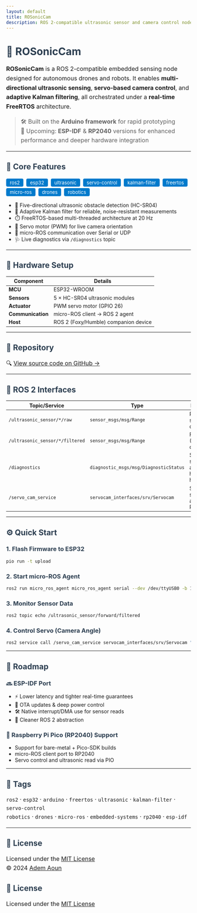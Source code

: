 ```yaml
---
layout: default
title: ROSonicCam
description: ROS 2-compatible ultrasonic sensor and camera control node for drones and robots.
---
```


<style>
h1, h2, h3 {
  color: #2c3e50;
}
p {
  font-size: 16px;
  line-height: 1.6;
}
.feature-badge {
  display: inline-block;
  background-color: #007acc;
  color: white;
  padding: 3px 10px;
  border-radius: 4px;
  font-size: 13px;
  margin: 2px 4px 2px 0;
}
table {
  font-size: 14px;
}
</style>

# 🤖 ROSonicCam

**ROSonicCam** is a ROS 2-compatible embedded sensing node designed for autonomous drones and robots. It enables **multi-directional ultrasonic sensing**, **servo-based camera control**, and **adaptive Kalman filtering**, all orchestrated under a **real-time FreeRTOS** architecture.

> 🛠️ Built on the **Arduino framework** for rapid prototyping  
> 🚀 Upcoming: **ESP-IDF** & **RP2040** versions for enhanced performance and deeper hardware integration

---

## 🌟 Core Features

<div class="feature-badge">ros2</div>
<div class="feature-badge">esp32</div>
<div class="feature-badge">ultrasonic</div>
<div class="feature-badge">servo-control</div>
<div class="feature-badge">kalman-filter</div>
<div class="feature-badge">freertos</div>
<div class="feature-badge">micro-ros</div>
<div class="feature-badge">drones</div>
<div class="feature-badge">robotics</div>

- 🛁 Five-directional ultrasonic obstacle detection (HC-SR04)
- 🧠 Adaptive Kalman filter for reliable, noise-resistant measurements
- ⏱️ FreeRTOS-based multi-threaded architecture at 20 Hz
- 📵 Servo motor (PWM) for live camera orientation
- 🔌 micro-ROS communication over Serial or UDP
- 🩺 Live diagnostics via `/diagnostics` topic

---

## 🔧 Hardware Setup

| Component        | Details                             |
|------------------|-------------------------------------|
| **MCU**          | ESP32-WROOM                         |
| **Sensors**      | 5 × HC-SR04 ultrasonic modules      |
| **Actuator**     | PWM servo motor (GPIO 26)           |
| **Communication**| micro-ROS client → ROS 2 agent      |
| **Host**         | ROS 2 (Foxy/Humble) companion device|

---

## 🔗 Repository

🔍 [View source code on GitHub →](https://github.com/Adem-Aoun/ROSonicCam)

---

## 🚀 ROS 2 Interfaces

| Topic/Service                      | Type                                      | Purpose                          |
|-----------------------------------|-------------------------------------------|----------------------------------|
| `/ultrasonic_sensor/*/raw`        | `sensor_msgs/msg/Range`                   | Raw sensor distance              |
| `/ultrasonic_sensor/*/filtered`   | `sensor_msgs/msg/Range`                   | Filtered (Kalman) distance       |
| `/diagnostics`                    | `diagnostic_msgs/msg/DiagnosticStatus`    | Sensor status and hardware health|
| `/servo_cam_service`              | `servocam_interfaces/srv/Servocam`        | Set servo angle via ROS 2        |

---

## ⚙️ Quick Start

### 1. Flash Firmware to ESP32
```bash
pio run -t upload
```

### 2. Start micro-ROS Agent
```bash
ros2 run micro_ros_agent micro_ros_agent serial --dev /dev/ttyUSB0 -b 115200
```

### 3. Monitor Sensor Data
```bash
ros2 topic echo /ultrasonic_sensor/forward/filtered
```

### 4. Control Servo (Camera Angle)
```bash
ros2 service call /servo_cam_service servocam_interfaces/srv/Servocam "{angle_deg: 90.0}"
```

---

## 🧱 Roadmap

### 🔜 ESP-IDF Port
- ⚡ Lower latency and tighter real-time guarantees
- 📲 OTA updates & deep power control
- 🛠️ Native interrupt/DMA use for sensor reads
- 💬 Cleaner ROS 2 abstraction

### 🦖 Raspberry Pi Pico (RP2040) Support
- Support for bare-metal + Pico-SDK builds
- micro-ROS client port to RP2040
- Servo control and ultrasonic read via PIO

---

## 🌿 Tags

`ros2` · `esp32` · `arduino` · `freertos` · `ultrasonic` · `kalman-filter` · `servo-control`  
`robotics` · `drones` · `micro-ros` · `embedded-systems` · `rp2040` · `esp-idf`

---

## 📄 License

Licensed under the [MIT License](https://opensource.org/licenses/MIT)  
© 2024 [Adem Aoun](https://github.com/Adem-Aoun)


## 📄 License

Licensed under the [MIT License](https://opensource.org/licenses/MIT)


